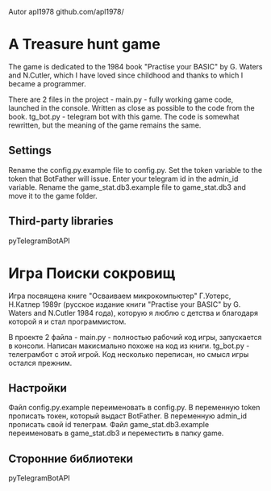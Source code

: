 Autor apl1978 github.com/apl1978/

# A Treasure hunt game
The game is dedicated to the 1984 book "Practise your BASIC" by G. Waters and N.Cutler, which I have loved since childhood and thanks to which I became a programmer.

There are 2 files in the project - main.py - fully working game code, launched in the console. Written as close as possible to the code from the book. tg_bot.py - telegram bot with this game.
The code is somewhat rewritten, but the meaning of the game remains the same.

## Settings
Rename the config.py.example file to config.py. Set the token variable to the token that BotFather will issue. Enter your telegram id in the admin_id variable.
Rename the game_stat.db3.example file to game_stat.db3 and move it to the game folder.

## Third-party libraries
pyTelegramBotAPI

# Игра Поиски сокровищ
Игра посвящена книге "Осваиваем микрокомпьютер" Г.Уотерс, Н.Катлер 1989г (русское издание книги "Practise your BASIC" by G. Waters and N.Cutler 1984 года),
которую я люблю с детства и благодаря которой я и стал программистом.

В проекте 2 файла - main.py - полностью рабочий код игры, запускается в консоли. Написан макисмально похоже на код из книги. tg_bot.py - телеграмбот с этой игрой.
Код несколько переписан, но смысл игры остался прежним.

## Настройки
Файл config.py.example переименовать в config.py. В переменную token прописать токен, который выдаст BotFather. В переменную admin_id прописать свой id телеграм.
Файл game_stat.db3.example переименовать в game_stat.db3 и переместить в папку game.

## Сторонние библиотеки
pyTelegramBotAPI
